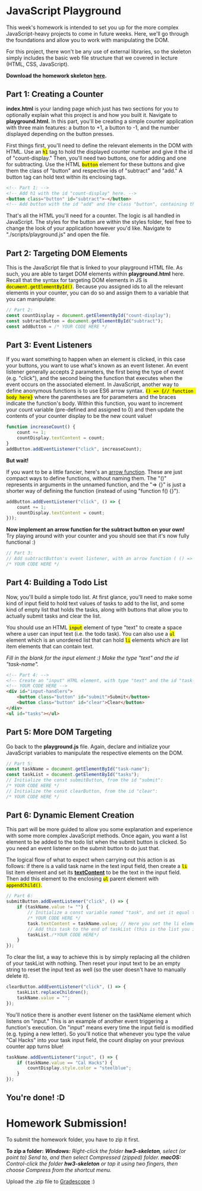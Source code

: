 # JavaScript Playground

This week's homework is intended to set you up for the more complex JavaScript-heavy projects to come in future weeks. Here, we'll go through the foundations and allow you to work with manipulating the DOM.

For this project, there won't be any use of external libraries, so the skeleton simply includes the basic web file structure that we covered in lecture (HTML, CSS, JavaScript).

**Download the homework skeleton [here](assets/hw3/hw3-skeleton.zip).**

## Part 1: Creating a Counter
**index.html** is your landing page which just has two sections for you to optionally explain what this project is and how you built it. Navigate to **playground.html.** In this part, you'll be creating a simple counter application with three main features: a button to +1, a button to -1, and the number displayed depending on the button presses.

First things first, you'll need to define the relevant elements in the DOM with HTML. Use an <mark><code>h1</code></mark> tag to hold the displayed counter number and give it the id of "count-display." Then, you'll need two buttons, one for adding and one for subtracting. Use the HTML <mark><code>button</code></mark> element for these buttons and give them the class of "button" and respective ids of "subtract" and "add." A button tag can hold text within its enclosing tags.

```html
<!-- Part 1: -->
<!-- Add h1 with the id "count-display" here. -->
<button class="button" id="subtract">-</button>
<!-- Add button with the id "add" and the class "button", containing the text "+" here. -->
```

That's all the HTML you'll need for a counter. The logic is all handled in JavaScript. The styles for the button are within the styles folder, feel free to change the look of your application however you'd like. Navigate to "./scripts/playground.js" and open the file.

## Part 2: Targeting DOM Elements

This is the JavaScript file that is linked to your playground HTML file. As such, you are able to target DOM elements within **playground.html** here. Recall that the syntax for targeting DOM elements in JS is <mark><code>document.getElementById()</code></mark>. Because you assigned ids to all the relevant elements in your counter, you can do so and assign them to a variable that you can manipulate:

```javascript
// Part 2:
const countDisplay = document.getElementById("count-display");
const subtractButton = document.getElementById("subtract");
const addButton = /* YOUR CODE HERE */
```

## Part 3: Event Listeners
If you want something to happen when an element is clicked, in this case your buttons, you want to use what's known as an event listener. An event listener generally accepts 2 parameters, the first being the type of event (e.g. "click"), and the second being the function that executes when the event occurs on the associated element. In JavaScript, another way to define anonymous functions is to use ES6 arrow syntax. <mark><code>() => {// function body here}</code></mark> where the parentheses are for parameters and the braces indicate the function's body. Within this function, you want to increment your count variable (pre-defined and assigned to 0) and then update the contents of your counter display to be the new count value!

```javascript
function increaseCount() {
    count += 1;
    countDisplay.textContent = count;
}
addButton.addEventListener("click", increaseCount);
```
**But wait!**

If you want to be a little fancier, here's an [arrow function](https://developer.mozilla.org/en-US/docs/Web/JavaScript/Reference/Functions/Arrow_functions). These are just compact ways to define functions, without naming them. The "()" represents in arguments in the unnamed function, and the "=> {}" is just a shorter way of defining the function (instead of using "function f() {}"). 

```javascript
addButton.addEventListener("click", () => {
    count += 1;
    countDisplay.textContent = count;
}));
```

**Now implement an arrow function for the subtract button on your own!** Try playing around with your counter and you should see that it's now fully functional :)

```javascript
// Part 3:
// Add subtractButton's event listener, with an arrow function ( () => { function goes here} ):
/* YOUR CODE HERE */
```

## Part 4: Building a Todo List
Now, you'll build a simple todo list. At first glance, you'll need to make some kind of input field to hold text values of tasks to add to the list, and some kind of empty list that holds the tasks, along with buttons that allow you to actually submit tasks and clear the list. 

You should use an HTML <mark><code>input</code></mark> element of type "text" to create a space where a user can input text (i.e. the todo task). You can also use a <mark><code>ul</code></mark> element which is an unordered list that can hold <mark><code>li</code></mark> elements which are list item elements that can contain text. 

_Fill in the blank for the input element :) Make the type "text" and the id "task-name"._

```html
<!-- Part 4: -->
<!-- Create an "input" HTML element, with type "text" and the id "task-name": -->
<!-- YOUR CODE HERE -->
<div id="input-handlers">
    <button class="button" id="submit">Submit</button>
    <button class="button" id="clear">Clear</button>
</div>
<ul id="tasks"></ul>
```

## Part 5: More DOM Targeting
Go back to the **playground.js** file. Again, declare and initialize your JavaScript variables to manipulate the respective elements on the DOM.

```javascript
// Part 5:
const taskName = document.getElementById("task-name");
const taskList = document.getElementById("tasks");
// Initialize the const submitButton, from the id "submit":
/* YOUR CODE HERE */
// Initialize the const clearButton, from the id "clear":
/* YOUR CODE HERE */
```

## Part 6: Dynamic Element Creation
This part will be more guided to allow you some explanation and experience with some more complex JavaScript methods. Once again, you want a list element to be added to the todo list when the submit button is clicked. So you need an event listener on the submit button to do just that. 

The logical flow of what to expect when carrying out this action is as follows: if there is a valid task name in the text input field, then create a <code><mark>li</mark></code> list item element and set its [**textContent**](https://www.w3schools.com/jsref/prop_node_textcontent.asp) to be the text in the input field. Then add this element to the enclosing <code><mark>ul</mark></code> parent element with <mark><code>appendChild()</code></mark>.

```javascript
// Part 6:
submitButton.addEventListener("click", () => {
    if (taskName.value != "") {
        // Initialize a const variable named "task", and set it equal to a new li element. 
        /* YOUR CODE HERE */
        task.textContent = taskName.value; // Here you set the li element you created to have the text value in the input field!
        // Add this task to the end of taskList (this is the list you initialized earlier!).
        taskList./*YOUR CODE HERE*/
    }
});
```

To clear the list, a way to achieve this is by simply replacing all the children of your taskList with nothing. Then reset your input text to be an empty string to reset the input text as well (so the user doesn't have to manually delete it).

```javascript
clearButton.addEventListener("click", () => {
    taskList.replaceChildren();
    taskName.value = "";
});
```
You'll notice there is another event listener on the taskName element which listens on "input." This is an example of another event triggering a function's execution. On "input" means every time the input field is modified (e.g. typing a new letter). So you'll notice that whenever you type the value "Cal Hacks" into your task input field, the count display on your previous counter app turns blue!
 
```javascript
taskName.addEventListener("input", () => {
    if (taskName.value == "Cal Hacks") {
        countDisplay.style.color = "steelblue";
    }
});
```

## You're done! :D


# Homework Submission!
To submit the homework folder, you have to zip it first. 

**To zip a folder:**
_**Windows:** Right-click the folder **hw3-skeleton**, select (or point to) Send to, and then select Compressed (zipped) folder._
_**macOS:** Control-click the folder **hw3-skeleton** or tap it using two fingers, then choose Compress from the shortcut menu._

Upload the .zip file to [Gradescope](https://www.gradescope.com/courses/437611) :)